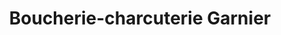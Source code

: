---
title: "Boucherie-charcuterie Garnier"
url: /montelimar/boucherie-charcuterie-garnier/
shop: boucherie
---